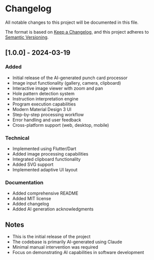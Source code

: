# Changelog

All notable changes to this project will be documented in this file.

The format is based on [Keep a Changelog](https://keepachangelog.com/en/1.0.0/),
and this project adheres to [Semantic Versioning](https://semver.org/spec/v2.0.0.html).

## [1.0.0] - 2024-03-19

### Added
- Initial release of the AI-generated punch card processor
- Image input functionality (gallery, camera, clipboard)
- Interactive image viewer with zoom and pan
- Hole pattern detection system
- Instruction interpretation engine
- Program execution capabilities
- Modern Material Design 3 UI
- Step-by-step processing workflow
- Error handling and user feedback
- Cross-platform support (web, desktop, mobile)

### Technical
- Implemented using Flutter/Dart
- Added image processing capabilities
- Integrated clipboard functionality
- Added SVG support
- Implemented adaptive UI layout

### Documentation
- Added comprehensive README
- Added MIT license
- Added changelog
- Added AI generation acknowledgments

## Notes
- This is the initial release of the project
- The codebase is primarily AI-generated using Claude
- Minimal manual intervention was required
- Focus on demonstrating AI capabilities in software development